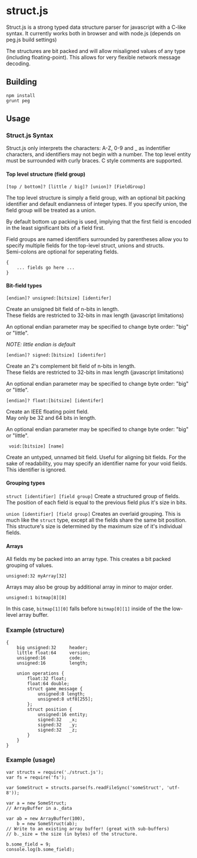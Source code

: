 struct.js
=========

Struct.js is a strong typed data structure parser for javascript with a C-like syntax. 
It currently works both in browser and with node.js (depends on peg.js build settings)

The structures are bit packed and will allow misaligned values of any type 
(including floating-point).  This allows for very flexible network message decoding.

Building
--------

	npm install
	grunt peg


Usage
-----

### Struct.js Syntax

Struct.js only interprets the characters: A-Z, 0-9 and _ as indentifier characters, and 
identifiers may not begin with a number.  The top level entity must be surrounded with 
curly braces. C style comments are supported.


#### Top level structure (field group)

```[top / bottom]? [little / big]? [union]? [FieldGroup]```

The top level structure is simply a field group, with an optional bit packing identifier and
default endianness of integer types.  If you specify union, the field group will be treated as
a union.

By default bottom up packing is used, implying that the first field is encoded in the least
significant bits of a field first.

Field groups are named identifiers surrounded by parentheses allow you to specify 
multiple fields for the top-level struct, unions and structs.  
Semi-colons are optional for seperating fields.  

	{
		... fields go here ...
	}

#### Bit-field types	

```[endian]? unsigned:[bitsize] [identifer]```

Create an unsigned bit field of n-bits in length.  
These fields are restricted to 32-bits in max length (javascript limitations)

An optional endian parameter may be specified to change byte order: "big" or "little".

*NOTE: little endian is default*

```[endian]? signed:[bitsize] [identifer]```

Create an 2's complement bit field of n-bits in length.  
These fields are restricted to 32-bits in max length (javascript limitations)

An optional endian parameter may be specified to change byte order: "big" or "little".

```[endian]? float:[bitsize] [identifer]```

Create an IEEE floating point field.  
May only be 32 and 64 bits in length.

An optional endian parameter may be specified to change byte order: "big" or "little".

``` void:[bitsize] [name]```

Create an untyped, unnamed bit field. Useful for aligning bit fields.
For the sake of readability, you may specify an identifier name for your void fields.  
This identifier is ignored.

#### Grouping types

```struct [identifier] [field group]``` 
Create a structured group of fields.  
The position of each field is equal to the previous field plus it's size in bits.

```union [identifier] [field group]```
Creates an overlaid grouping.  This is much like the ```struct``` type, except 
all the fields share the same bit position.  This structure's size is determined
by the maximum size of it's individual fields.

#### Arrays

All fields my be packed into an array type.  This creates a bit packed grouping of values.

	unsigned:32 myArray[32]

Arrays may also be group by additional array in minor to major order.

 	unsigned:1 bitmap[8][8]

In this case, ```bitmap[1][0]``` falls before ```bitmap[0][1]``` inside of the the low-level
array buffer.

### Example (structure)

	{
		big unsigned:32 	header;
		little float:64 	version;
		unsigned:16 		code;
		unsigned:16			length;

		union operations {
			float:32 float;
			float:64 double;
			struct game_message {
				unsigned:8 length;
				unsigned:8 utf8[255];
			};
			struct position {
				unsigned:16 entity;
				signed:32	_x;
				signed:32	_y;
				signed:32	_z;
			}
		}
	}

### Example (usage)

	var structs = require('./struct.js');
	var fs = require('fs');

	var SomeStruct = structs.parse(fs.readFileSync('someStruct', 'utf-8'));

	var a = new SomeStruct;
	// ArrayBuffer in a._data

	var ab = new ArrayBuffer(100),
		b = new SomeStruct(ab);
	// Write to an existing array buffer! (great with sub-buffers)
	// b._size = the size (in bytes) of the structure.

	b.some_field = 9;
	console.log(b.some_field);
